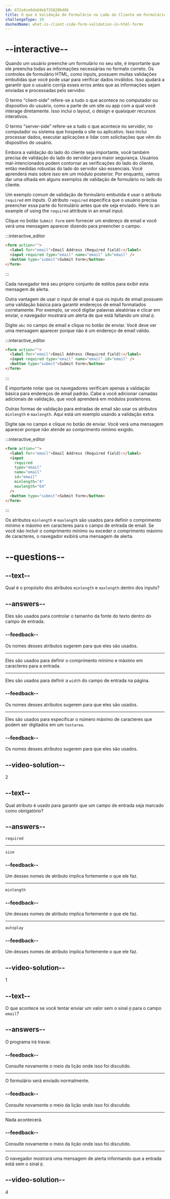 ```yaml
---
id: 672a4ce6dab9eb735828b48b
title: O que é Validação de Formulário no Lado do Cliente em Formulários HTML e Quais São Alguns Exemplos?
challengeType: 19
dashedName: what-is-client-side-form-validation-in-html-forms
---
```


# --interactive--

Quando um usuário preenche um formulário no seu site, é importante que ele preencha todas as informações necessárias no formato correto. Os controles de formulário HTML, como inputs, possuem muitas validações embutidas que você pode usar para verificar dados inválidos. Isso ajudará a garantir que o usuário corrija esses erros antes que as informações sejam enviadas e processadas pelo servidor.

O termo "client-side" refere-se a tudo o que acontece no computador ou dispositivo do usuário, como a parte de um site ou app com a qual você interage diretamente. Isso inclui o layout, o design e quaisquer recursos interativos.

O termo "server-side" refere-se a tudo o que acontece no servidor, no computador ou sistema que hospeda o site ou aplicativo. Isso inclui processar dados, executar aplicações e lidar com solicitações que vêm do dispositivo do usuário.

Embora a validação do lado do cliente seja importante, você também precisa de validação do lado do servidor para maior segurança. Usuários mal-intencionados podem contornar as verificações do lado do cliente, então medidas robustas do lado do servidor são essenciais. Você aprenderá mais sobre isso em um módulo posterior. Por enquanto, vamos dar uma olhada em alguns exemplos de validação de formulário no lado do cliente.

Um exemplo comum de validação de formulário embutida é usar o atributo `required` em inputs. O atributo `required` especifica que o usuário precisa preencher essa parte do formulário antes que ele seja enviado.  Here is an example of using the `required` attribute in an email input.

Clique no botão `Submit Form` sem fornecer um endereço de email e você verá uma mensagem aparecer dizendo para preencher o campo.

:::interactive_editor

```html
<form action="">
  <label for="email">Email Address (Required field):</label>
  <input required type="email" name="email" id="email" />
  <button type="submit">Submit Form</button>
</form>
```

:::

Cada navegador terá seu próprio conjunto de estilos para exibir esta mensagem de alerta.

Outra vantagem de usar o input de email é que os inputs de email possuem uma validação básica para garantir endereços de email formatados corretamente. Por exemplo, se você digitar palavras aleatórias e clicar em enviar, o navegador mostrará um alerta de que está faltando um sinal `@`. 

Digite `abc` no campo de email e clique no botão de enviar. Você deve ver uma mensagem aparecer porque não é um endereço de email válido.

:::interactive_editor

```html
<form action="">
  <label for="email">Email Address (Required field):</label>
  <input required type="email" name="email" id="email" />
  <button type="submit">Submit Form</button>
</form>
```

:::

É importante notar que os navegadores verificam apenas a validação básica para endereços de email padrão. Cabe a você adicionar camadas adicionais de validação, que você aprenderá em módulos posteriores.

Outras formas de validação para entradas de email são usar os atributos `minlength` e `maxlength`. Aqui está um exemplo usando a validação extra.

Digite `b@m` no campo e clique no botão de enviar. Você verá uma mensagem aparecer porque não atende ao comprimento mínimo exigido.

:::interactive_editor

```html
<form action="">
  <label for="email">Email Address (Required field):</label>
  <input
    required
    type="email"
    name="email"
    id="email"
    minlength="4"
    maxlength="64"
  />
  <button type="submit">Submit Form</button>
</form>
```

:::

Os atributos `minlength` e `maxlength` são usados para definir o comprimento mínimo e máximo em caracteres para o campo de entrada de email. Se você não incluir o comprimento mínimo ou exceder o comprimento máximo de caracteres, o navegador exibirá uma mensagem de alerta.

# --questions--

## --text--

Qual é o propósito dos atributos `minlength` e `maxlength` dentro dos inputs?

## --answers--

Eles são usados para controlar o tamanho da fonte do texto dentro do campo de entrada.

### --feedback--

Os nomes desses atributos sugerem para que eles são usados.

---

Eles são usados para definir o comprimento mínimo e máximo em caracteres para a entrada.

---

Eles são usados para definir a `width` do campo de entrada na página.

### --feedback--

Os nomes desses atributos sugerem para que eles são usados.

---

Eles são usados para especificar o número máximo de caracteres que podem ser digitados em um `textarea`.

### --feedback--

Os nomes desses atributos sugerem para que eles são usados.

## --video-solution--

2

## --text--

Qual atributo é usado para garantir que um campo de entrada seja marcado como obrigatório?

## --answers--

`required` 

---

`size` 

### --feedback--

Um desses nomes de atributo implica fortemente o que ele faz.

---

`minlength` 

### --feedback--

Um desses nomes de atributo implica fortemente o que ele faz.

---

`autoplay`

### --feedback--

Um desses nomes de atributo implica fortemente o que ele faz.

## --video-solution--

1

## --text--

O que acontece se você tentar enviar um valor sem o sinal `@` para o campo `email`?

## --answers--

O programa irá travar.

### --feedback--

Consulte novamente o meio da lição onde isso foi discutido.

---

O formulário será enviado normalmente.

### --feedback--

Consulte novamente o meio da lição onde isso foi discutido.

---

Nada acontecerá.

### --feedback--

Consulte novamente o meio da lição onde isso foi discutido.

---

O navegador mostrará uma mensagem de alerta informando que a entrada está sem o sinal `@`.

## --video-solution--

4
